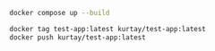 ```sh
docker compose up --build
```

```sh
docker tag test-app:latest kurtay/test-app:latest
docker push kurtay/test-app:latest
```